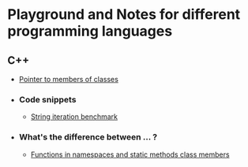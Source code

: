 # Playground and Notes for different programming languages

## C++
* [Pointer to members of classes](https://github.com/FaresSalem/Playground-and-Notes/blob/master/C%2B%2B%20Notes/Pointer%20to%20member.cpp)
* ### Code snippets
    * [String iteration benchmark](https://github.com/FaresSalem/Playground-and-Notes/blob/master/C%2B%2B%20Notes/string%20iteration%20performance%20.cpp)
* ### What's the difference between ... ?
    * [Functions in namespaces and static methods class members](https://stackoverflow.com/q/1434937/11024053)
